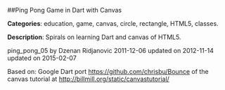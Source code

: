 
##Ping Pong Game in Dart with Canvas

**Categories**: education, game, canvas, circle, rectangle, HTML5, classes.

**Description**: Spirals on learning Dart and canvas of HTML5.

ping_pong_05
by Dzenan Ridjanovic
2011-12-06
updated on
2012-11-14
updated on
2015-02-07

Based on:
Google Dart port 
https://github.com/chrisbu/Bounce
of the canvas tutorial at 
http://billmill.org/static/canvastutorial/

